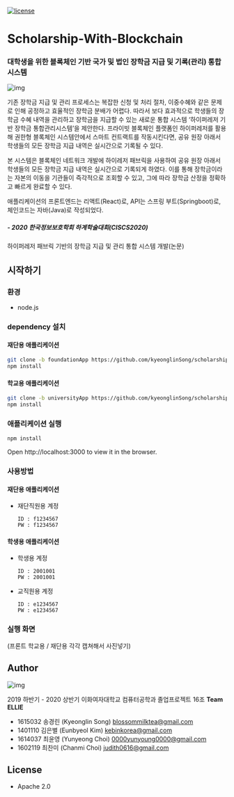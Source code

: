  [![license](https://img.shields.io/badge/license-Apache%202.0-red.svg)](https://www.apache.org/licenses/LICENSE-2.0)
# Scholarship-With-Blockchain
### 대학생을 위한 블록체인 기반 국가 및 법인 장학금 지급 및 기록(관리) 통합 시스템

![img](https://blogfiles.pstatic.net/MjAyMDA1MDFfOTQg/MDAxNTg4MzEyOTg3Nzg3.2Aan0_ts2fc3J4j5vYQ9lSBIA1u3XkhX-WBGMYLTobgg.Me3WVxMpHi8epTPDHZjiSAm-tDEirf9jK5CHOREYE5gg.PNG.byeol0714/KakaoTalk_20200501_150104444.png)
  
 기존 장학금 지급 및 관리 프로세스는 복잡한 신청 및 처리 절차, 이중수혜와 같은 문제로 인해 공정하고 효율적인 장학금 분배가 어렵다. 따라서 보다 효과적으로 학생들의 장학금 수혜 내역을 관리하고 장학금을 지급할 수 있는 새로운 통합 시스템 ‘하이퍼레저 기반 장학금 통합관리시스템’을 제안한다. 프라이빗 블록체인 플랫폼인 하이퍼레저를 활용해 권한형 블록체인 시스템안에서 스마트 컨트랙트를 작동시킨다면, 공유 원장 아래서 학생들의 모든 장학금 지급 내역은 실시간으로 기록될 수 있다.

 본 시스템은 블록체인 네트워크 개발에 하이레저 패브릭을 사용하여 공유 원장 아래서 학생들의 모든 장학금 지급 내역은 실시간으로 기록되게 하였다. 이를 통해 장학금이라는 자본의 이동을 기관들이 즉각적으로 조회할 수 있고, 그에 따라 장학금 산정을 정확하고 빠르게 완료할 수 있다. 

 애플리케이션의 프론트엔드는 리액트(React)로, API는 스프링 부트(Springboot)로, 체인코드는 자바(Java)로 작성되었다.
   
##### - 2020 한국정보보호학회 하계학술대회(CISCS2020)  
하이퍼레저 패브릭 기반의 장학금 지급 및 관리 통합 시스템 개발(논문)  
  

## 시작하기

### 환경
- node.js
  
### dependency 설치
#### 재단용 애플리케이션
```bash
git clone -b foundationApp https://github.com/kyeonglinSong/scholarship-with-blockchain.git
npm install
```
#### 학교용 애플리케이션
```bash
git clone -b universityApp https://github.com/kyeonglinSong/scholarship-with-blockchain.git
npm install
```

  
### 애플리케이션 실행
```bash
npm install
``` 
  
Open http://localhost:3000 to view it in the browser.  
  
### 사용방법

#### 재단용 애플리케이션

- 재단직원용 계정

  ```
  ID : f1234567
  PW : f1234567  
  ```

  

#### 학생용 애플리케이션

- 학생용 계정

  ```
  ID : 2001001 
  PW : 2001001  
  ```

- 교직원용 계정

  ```
  ID : e1234567
  PW : e1234567  
  ```

  
  
### 실행 화면

(프론트 학교용 / 재단용 각각 캡쳐해서 사진넣기)
  
  
## Author

![img](https://lh5.googleusercontent.com/qApbyW2FzEe_ww93kzEFdXhz6CXNZi6qDzUAeCKWL4ymyjTdBl7p_inMRz629yg3vJzMy6iYdvLbLT1GIFOWOVEFmFnHzzHKADz2pMsOv2NHm15qREFceEaaHMhnIR-KusKnHdAHrg)



2019 하반기 - 2020 상반기 이화여자대학교 컴퓨터공학과 졸업프로젝트 16조 **Team ELLIE**

- 1615032 송경린 (Kyeonglin Song) blossommilktea@gmail.com
- 1401110 김은별 (Eunbyeol Kim) kebinkorea@gmail.com
- 1614037 최윤영 (Yunyeong Choi) 0000yunyoung0000@gmail.com  
- 1602119 최찬미 (Chanmi Choi) judith0616@gmail.com


## License

- Apache 2.0 
  
